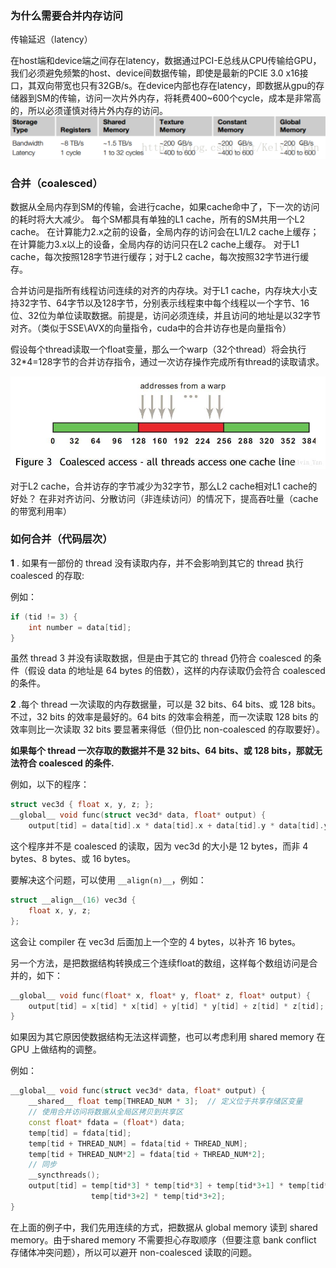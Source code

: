 ### 为什么需要合并内存访问

传输延迟（latency）

在host端和device端之间存在latency，数据通过PCI-E总线从CPU传输给GPU，我们必须避免频繁的host、device间数据传输，即使是最新的PCIE 3.0 x16接口，其双向带宽也只有32GB/s。在device内部也存在latency，即数据从gpu的存储器到SM的传输，访问一次片外内存，将耗费400~600个cycle，成本是非常高的，所以必须谨慎对待片外内存的访问。
![设备内存带宽](../../assets/20161212221350391.png) 

### 合并（coalesced）

数据从全局内存到SM的传输，会进行cache，如果cache命中了，下一次的访问的耗时将大大减少。 每个SM都具有单独的L1 cache，所有的SM共用一个L2 cache。 在计算能力2.x之前的设备，全局内存的访问会在L1/L2 cache上缓存；在计算能力3.x以上的设备，全局内存的访问只在L2 cache上缓存。 对于L1 cache，每次按照128字节进行缓存；对于L2 cache，每次按照32字节进行缓存。 

合并访问是指所有线程访问连续的对齐的内存块。对于L1 cache，内存块大小支持32字节、64字节以及128字节，分别表示线程束中每个线程以一个字节、16位、32位为单位读取数据。前提是，访问必须连续，并且访问的地址是以32字节对齐。（类似于SSE\AVX的向量指令，cuda中的合并访存也是向量指令）

假设每个thread读取一个float变量，那么一个warp（32个thread）将会执行32*4=128字节的合并访存指令，通过一次访存操作完成所有thread的读取请求。 

![coalesced示意图](../../assets/20161212225054863.jpg)

对于L2 cache，合并访存的字节减少为32字节，那么L2 cache相对L1 cache的好处？ 
在非对齐访问、分散访问（非连续访问）的情况下，提高吞吐量（cache的带宽利用率）



### 如何合并（代码层次）

**1** . 如果有一部份的 thread 没有读取内存，并不会影响到其它的 thread 执行 coalesced 的存取:

例如：

```cpp
if (tid != 3) { 
    int number = data[tid]; 
}
```

虽然 thread 3 并没有读取数据，但是由于其它的 thread 仍符合 coalesced 的条件（假设 data 的地址是 64 bytes 的倍数），这样的内存读取仍会符合 coalesced 的条件。



**2** .每个 thread 一次读取的内存数据量，可以是 32 bits、64 bits、或 128 bits。不过，32 bits 的效率是最好的。64 bits 的效率会稍差，而一次读取 128 bits 的效率则比一次读取 32 bits 要显著来得低（但仍比 non-coalesced 的存取要好）。

**如果每个 thread 一次存取的数据并不是 32 bits、64 bits、或 128 bits，那就无法符合 coalesced 的条件.**

例如，以下的程序：

```cpp
struct vec3d { float x, y, z; }; 
__global__ void func(struct vec3d* data, float* output) { 
    output[tid] = data[tid].x * data[tid].x + data[tid].y * data[tid].y + data[tid].z * data[tid].z; }
```

这个程序并不是 coalesced 的读取，因为 vec3d 的大小是 12 bytes，而非 4 bytes、8 bytes、或 16 bytes。

要解决这个问题，可以使用 `__align(n)__`，例如：

```cpp
struct __align__(16) vec3d { 
    float x, y, z; 
};
```

这会让 compiler 在 vec3d 后面加上一个空的 4 bytes，以补齐 16 bytes。

另一个方法，是把数据结构转换成三个连续float的数组，这样每个数组访问是合并的，如下：

```cpp
__global__ void func(float* x, float* y, float* z, float* output) { 
    output[tid] = x[tid] * x[tid] + y[tid] * y[tid] + z[tid] * z[tid]; 
}
```

如果因为其它原因使数据结构无法这样调整，也可以考虑利用 shared memory 在 GPU 上做结构的调整。

例如：

```cpp
__global__ void func(struct vec3d* data, float* output) { 
    __shared__ float temp[THREAD_NUM * 3];  // 定义位于共享存储区变量
    // 使用合并访问将数据从全局区拷贝到共享区
    const float* fdata = (float*) data; 
    temp[tid] = fdata[tid];
    temp[tid + THREAD_NUM] = fdata[tid + THREAD_NUM];
    temp[tid + THREAD_NUM*2] = fdata[tid + THREAD_NUM*2]; 
    // 同步
    __syncthreads(); 
    output[tid] = temp[tid*3] * temp[tid*3] + temp[tid*3+1] * temp[tid*3+1] + \
                  temp[tid*3+2] * temp[tid*3+2]; 
}
```

在上面的例子中，我们先用连续的方式，把数据从 global memory 读到 shared memory。由于shared memory 不需要担心存取顺序（但要注意 bank conflict 存储体冲突问题），所以可以避开 non-coalesced 读取的问题。

